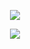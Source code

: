 <p align="center">
<img src="https://discord.c99.nl/widget/theme-4/693885501916053575.png"/>
</p>  
  
  
  
  
  
  
  
<p align="center">
<img src="https://github-readme-stats.vercel.app/api?username=BinaryEgypt&show_icons=true&theme=dark"/>
</p>


